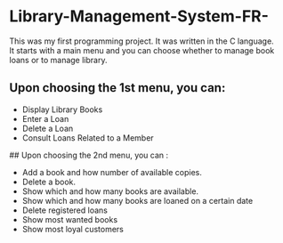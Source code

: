 # Library-Management-System-FR-
This was my first programming project. It was written in the C language.  
It starts with a main menu and you can choose whether to manage book loans or to manage library.
  ## Upon choosing the 1st menu, you can:
   <ul> <li> Display Library Books </li>
    <li>Enter a Loan </li>
    <li>Delete a Loan </li>
    <li>Consult Loans Related to a Member </li>
   </ul>
  ## Upon choosing the 2nd menu, you can : 
    <ul><li> Add a book and how number of available copies. </li>
    <li>Delete a book. </li>
    <li> Show which and how many books are available. </li>
    <li> Show which and how many books are loaned on a certain date </li>
    <li> Delete registered loans </li>
    <li> Show most wanted books </li>
    <li> Show most loyal customers </li>
